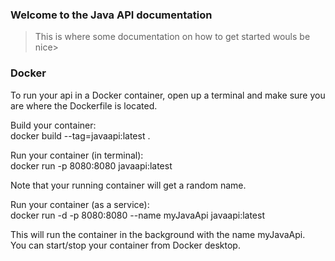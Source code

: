 ### Welcome to the Java API documentation
>This is where some documentation on how to get started wouls be nice>

### Docker 

To run your api in a Docker container, open up a terminal and make sure you are where the Dockerfile is located.

Build your container:  
 docker build --tag=javaapi:latest .  

Run your container (in terminal):  
 docker run -p 8080:8080 javaapi:latest  

Note that your running container will get a random name.

Run your container (as a service):  
docker run -d -p 8080:8080 --name myJavaApi javaapi:latest  

This will run the container in the background with the name myJavaApi.  
You can start/stop your container from Docker desktop.